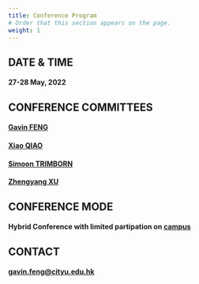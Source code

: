 ```yaml
---
title: Conference Program
# Order that this section appears on the page.
weight: 1
---
```

## DATE & TIME

#### 27-28 May, 2022

## CONFERENCE COMMITTEES

#### [Gavin FENG](https://www.gavinfeng702.com/)
#### [Xiao QIAO](https://sites.google.com/site/xiaoqiao10/) 
#### [Simoon TRIMBORN](https://www.simontrimborn.de/)
#### [Zhengyang XU](https://sites.google.com/view/zhengyxu)

## CONFERENCE MODE

#### Hybrid Conference with limited partipation on [campus](https://www.cityu.edu.hk/about/campus/map)

## CONTACT
#### gavin.feng@cityu.edu.hk

